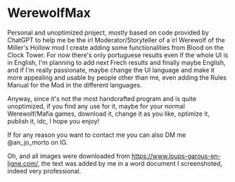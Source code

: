 # WerewolfMax
Personal and unoptimized project, mostly based on code provided by ChatGPT to help me be the irl Moderator/Storyteller of a irl Werewolf of the Miller's Hollow mod I create adding some functionalities from Blood on the Clock Tower.
For now there's only portuguese results even if the whole UI is in English, I'm planning to add next Frech results and finally maybe English, and if I'm really passionate, maybe change the UI language and make it more appealing and usable by people other than me, even adding the Rules Manual for the Mod in the different languages.

Anyway, since it's not the most handcrafted program and is quite unoptimized, if you find any use for it, maybe for your normal Werewolf/Mafia games, download it, change it as you like, optimize it, publish it, idc, I hope you enjoy!

If for any reason you want to contact me you can also DM me @an_jo_morto on IG.

Oh, and all images were downloaded from https://www.loups-garous-en-ligne.com/, the text was added by me in a word document I screenshoted, indeed very professional.
